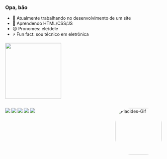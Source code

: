 ### Opa, bão

- 🔭 Atualmente trabalhando no desenvolvimento de um site
- 🌱 Aprendendo HTML/CSS/JS
- 😄 Pronomes: ele/dele
- ⚡ Fun fact: sou técnico em eletrônica

<div align="justfied">
  <a href="https://github.com/jpplacides">
  <img height="180em" src="https://github-readme-stats.vercel.app/api?username=jpplacides&show_icons=true&theme=github_dark&include_all_commits=true&count_private=true"/>
    
</div>
  
##
  
<div>
  <a href="https://instagram.com/jpplacides" target="_blank"><img src="https://img.shields.io/badge/-Instagram-%23E4405F?style=for-the-badge&logo=instagram&logoColor=white" target="_blank"></a>
 	<a href="https://www.twitch.tv/meugninn" target="_blank"><img src="https://img.shields.io/badge/Twitch-9146FF?style=for-the-badge&logo=twitch&logoColor=white" target="_blank"></a>
  <a href = "mailto:joaopedroplacides@gmail.com"><img src="https://img.shields.io/badge/-Gmail-%23333?style=for-the-badge&logo=gmail&logoColor=white" target="_blank"></a>
  <a href="https://www.twitter.com/jpplacides" target="_blank"><img src="https://img.shields.io/badge/Twitter-1DA1F2?style=for-the-badge&logo=twitter&logoColor=white" target="_blank"></a> 
 <a href="https://steamcommunity.com/id/meugninn/" target="_blank"><img src="https://img.shields.io/badge/Steam-000000?style=for-the-badge&logo=steam&logoColor=white" target="_blank"></a> 
   <img align="right" alt="Placides-Gif" height="150" style="border-radius:50px;" src="https://cdn.discordapp.com/attachments/769375942376161290/949477223646257162/animation.gif">
</div>

##
  
